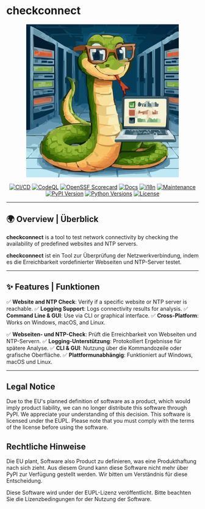 # checkconnect

<div align="center">
<img src="https://raw.githubusercontent.com/jmuelbert/checkconnect/main/docs/assets/images/logo.svg" alt="checkconnect logo" width="400" role="img">

[![CI/CD](https://github.com/jmuelbert/checkconnect/actions/workflows/ci.yml/badge.svg)](https://github.com/jmuelbert/checkconnect/actions/workflows/ci.yml)
[![CodeQL](https://github.com/jmuelbert/checkconnect/actions/workflows/codeql-analysis.yml/badge.svg)](https://github.com/jmuelbert/checkconnect/actions/workflows/codeql-analysis.yml)
[![OpenSSF Scorecard](https://github.com/jmuelbert/checkconnect/actions/workflows/scorecard.yml/badge.svg)](https://github.com/jmuelbert/checkconnect/actions/workflows/scorecard.yml)
[![Docs](https://github.com/jmuelbert/checkconnect/actions/workflows/docs-deploy.yml/badge.svg)](https://jmuelbert.github.io/checkconnect/)
[![i18n](https://github.com/jmuelbert/checkconnect/actions/workflows/i18n.yml/badge.svg)](https://github.com/jmuelbert/checkconnect/actions/workflows/i18n.yml)
[![Maintenance](https://github.com/jmuelbert/checkconnect/actions/workflows/maintenance.yml/badge.svg)](https://github.com/jmuelbert/checkconnect/actions/workflows/maintenance.yml)
[![PyPI Version](https://img.shields.io/pypi/v/checkconnect.svg?logo=pypi&label=PyPI)](https://pypi.org/project/checkconnect/)
[![Python Versions](https://img.shields.io/pypi/pyversions/checkconnect.svg?logo=python&label=Python)](https://pypi.org/project/checkconnect/)
[![License](https://img.shields.io/badge/license-EUPL-blue.svg)](https://joinup.ec.europa.eu/page/eupl-text-11-12)

</div>

---

## 🌍 Overview | Überblick

**checkconnect** is a tool to test network connectivity by checking the availability of predefined websites and NTP servers.

**checkconnect** ist ein Tool zur Überprüfung der Netzwerkverbindung, indem es die Erreichbarkeit vordefinierter Webseiten und NTP-Server testet.

---

## ✨ Features | Funktionen

✅ **Website and NTP Check**: Verify if a specific website or NTP server is reachable. ✅ **Logging Support**: Logs connectivity results for analysis. ✅ **Command Line & GUI**: Use via CLI or graphical interface. ✅ **Cross-Platform**: Works on Windows,
macOS, and Linux.

✅ **Webseiten- und NTP-Check**: Prüft die Erreichbarkeit von Webseiten und NTP-Servern. ✅ **Logging-Unterstützung**: Protokolliert Ergebnisse für spätere Analyse. ✅ **CLI & GUI**: Nutzung über die Kommandozeile oder grafische Oberfläche. ✅
**Plattformunabhängig**: Funktioniert auf Windows, macOS und Linux.

---

## Legal Notice

Due to the EU's planned definition of software as a product, which would imply product liability, we can no longer distribute this software through PyPI. We appreciate your understanding of this decision. This software is licensed under the EUPL. Please
note that you must comply with the terms of the license before using the software.

## Rechtliche Hinweise

Die EU plant, Software also Product zu definieren, was eine Produkthaftung nach sich zieht. Aus diesem Grund kann diese Software nicht mehr über PyPI zur Verfügung gestellt werden. Wir bitten um Verständnis für diese Entscheidung.

Diese Software wird under der EUPL-Lizenz veröffentlicht. Bitte beachten Sie die Lizenzbedingungen for der Nutzung der Software.
